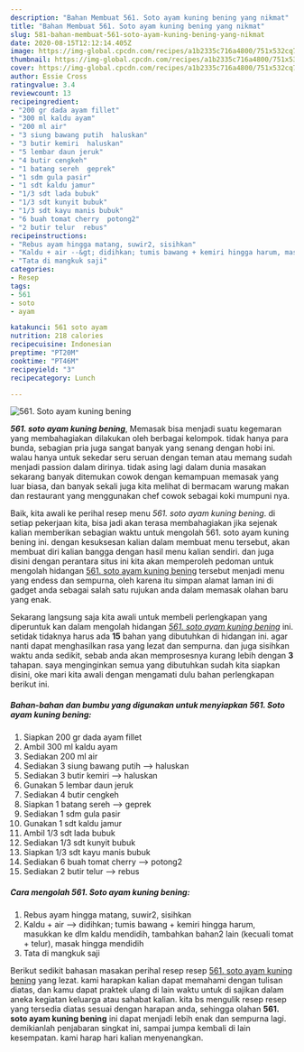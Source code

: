 ```yaml
---
description: "Bahan Membuat 561. Soto ayam kuning bening yang nikmat"
title: "Bahan Membuat 561. Soto ayam kuning bening yang nikmat"
slug: 581-bahan-membuat-561-soto-ayam-kuning-bening-yang-nikmat
date: 2020-08-15T12:12:14.405Z
image: https://img-global.cpcdn.com/recipes/a1b2335c716a4800/751x532cq70/561-soto-ayam-kuning-bening-foto-resep-utama.jpg
thumbnail: https://img-global.cpcdn.com/recipes/a1b2335c716a4800/751x532cq70/561-soto-ayam-kuning-bening-foto-resep-utama.jpg
cover: https://img-global.cpcdn.com/recipes/a1b2335c716a4800/751x532cq70/561-soto-ayam-kuning-bening-foto-resep-utama.jpg
author: Essie Cross
ratingvalue: 3.4
reviewcount: 13
recipeingredient:
- "200 gr dada ayam fillet"
- "300 ml kaldu ayam"
- "200 ml air"
- "3 siung bawang putih  haluskan"
- "3 butir kemiri  haluskan"
- "5 lembar daun jeruk"
- "4 butir cengkeh"
- "1 batang sereh  geprek"
- "1 sdm gula pasir"
- "1 sdt kaldu jamur"
- "1/3 sdt lada bubuk"
- "1/3 sdt kunyit bubuk"
- "1/3 sdt kayu manis bubuk"
- "6 buah tomat cherry  potong2"
- "2 butir telur  rebus"
recipeinstructions:
- "Rebus ayam hingga matang, suwir2, sisihkan"
- "Kaldu + air --&gt; didihkan; tumis bawang + kemiri hingga harum, masukkan ke dlm kaldu mendidih, tambahkan bahan2 lain (kecuali tomat + telur), masak hingga mendidih"
- "Tata di mangkuk saji"
categories:
- Resep
tags:
- 561
- soto
- ayam

katakunci: 561 soto ayam 
nutrition: 218 calories
recipecuisine: Indonesian
preptime: "PT20M"
cooktime: "PT46M"
recipeyield: "3"
recipecategory: Lunch

---
```



![561. Soto ayam kuning bening](https://img-global.cpcdn.com/recipes/a1b2335c716a4800/751x532cq70/561-soto-ayam-kuning-bening-foto-resep-utama.jpg)

<b><i>561. soto ayam kuning bening</i></b>, Memasak bisa menjadi suatu kegemaran yang membahagiakan dilakukan oleh berbagai kelompok. tidak hanya para bunda, sebagian pria juga sangat banyak yang senang dengan hobi ini. walau hanya untuk sekedar seru seruan dengan teman atau memang sudah menjadi passion dalam dirinya. tidak asing lagi dalam dunia masakan sekarang banyak ditemukan cowok dengan kemampuan memasak yang luar biasa, dan banyak sekali juga kita melihat di bermacam warung makan dan restaurant yang menggunakan chef cowok sebagai koki mumpuni nya.

Baik, kita awali ke perihal resep menu <i>561. soto ayam kuning bening</i>. di setiap pekerjaan kita, bisa jadi akan terasa membahagiakan jika sejenak kalian memberikan sebagian waktu untuk mengolah 561. soto ayam kuning bening ini. dengan kesuksesan kalian dalam membuat menu tersebut, akan membuat diri kalian bangga dengan hasil menu kalian sendiri. dan juga disini dengan perantara situs ini kita akan memperoleh pedoman untuk mengolah hidangan <u>561. soto ayam kuning bening</u> tersebut menjadi menu yang endess dan sempurna, oleh karena itu simpan alamat laman ini di gadget anda sebagai salah satu rujukan anda dalam memasak olahan baru yang enak.




Sekarang langsung saja kita awali untuk membeli perlengkapan yang diperuntuk kan dalam mengolah hidangan <u><i>561. soto ayam kuning bening</i></u> ini. setidak tidaknya harus ada <b>15</b> bahan yang dibutuhkan di hidangan ini. agar nanti dapat menghasilkan rasa yang lezat dan sempurna. dan juga sisihkan waktu anda sedikit, sebab anda akan memprosesnya kurang lebih dengan <b>3</b> tahapan. saya menginginkan semua yang dibutuhkan sudah kita siapkan disini, oke mari kita awali dengan mengamati dulu bahan perlengkapan berikut ini.

<!--inarticleads1-->

##### Bahan-bahan dan bumbu yang digunakan untuk menyiapkan 561. Soto ayam kuning bening:

1. Siapkan 200 gr dada ayam fillet
1. Ambil 300 ml kaldu ayam
1. Sediakan 200 ml air
1. Sediakan 3 siung bawang putih --&gt; haluskan
1. Sediakan 3 butir kemiri --&gt; haluskan
1. Gunakan 5 lembar daun jeruk
1. Sediakan 4 butir cengkeh
1. Siapkan 1 batang sereh --&gt; geprek
1. Sediakan 1 sdm gula pasir
1. Gunakan 1 sdt kaldu jamur
1. Ambil 1/3 sdt lada bubuk
1. Sediakan 1/3 sdt kunyit bubuk
1. Siapkan 1/3 sdt kayu manis bubuk
1. Sediakan 6 buah tomat cherry --&gt; potong2
1. Sediakan 2 butir telur --&gt; rebus




<!--inarticleads2-->

##### Cara mengolah 561. Soto ayam kuning bening:

1. Rebus ayam hingga matang, suwir2, sisihkan
1. Kaldu + air --&gt; didihkan; tumis bawang + kemiri hingga harum, masukkan ke dlm kaldu mendidih, tambahkan bahan2 lain (kecuali tomat + telur), masak hingga mendidih
1. Tata di mangkuk saji




Berikut sedikit bahasan masakan perihal resep resep <u>561. soto ayam kuning bening</u> yang lezat. kami harapkan kalian dapat memahami dengan tulisan diatas, dan kamu dapat praktek ulang di lain waktu untuk di sajikan dalam aneka kegiatan keluarga atau sahabat kalian. kita bs mengulik resep resep yang tersedia diatas sesuai dengan harapan anda, sehingga olahan <b>561. soto ayam kuning bening</b> ini dapat menjadi lebih enak dan sempurna lagi. demikianlah penjabaran singkat ini, sampai jumpa kembali di lain kesempatan. kami harap hari kalian menyenangkan.
